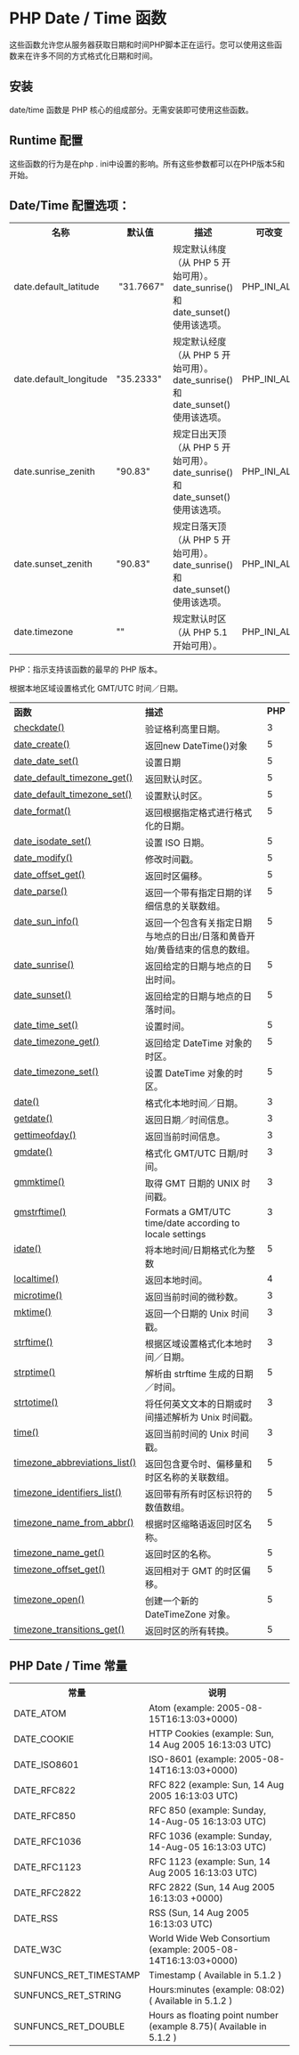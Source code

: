 # PHP Date / Time 函数
这些函数允许您从服务器获取日期和时间PHP脚本正在运行。您可以使用这些函数来在许多不同的方式格式化日期和时间。

## 安装
date/time 函数是 PHP 核心的组成部分。无需安装即可使用这些函数。
## Runtime 配置
这些函数的行为是在php . ini中设置的影响。所有这些参数都可以在PHP版本5和开始。
## Date/Time 配置选项：

<table class="table table-bordered">
  <tr>
    <th >
名称	</th>
    <th >默认值	</th>
    <th >描述	</th>
    <th >可改变</th>
  </tr>
  <tr>
    <td >date.default_latitude</td>
    <td >&nbsp;&quot;31.7667&quot;</td>
    <td >规定默认纬度（从 PHP 5 开始可用）。date_sunrise() 和 date_sunset() 使用该选项。




</td>
    <td >PHP_INI_ALL</td>
  </tr>
  <tr>
    <td >date.default_longitude</td>
    <td >&quot;35.2333&quot;</td>
    <td >规定默认经度（从 PHP 5 开始可用）。date_sunrise() 和 date_sunset() 使用该选项。
    </td>
    <td >PHP_INI_ALL</td>
  </tr>
  <tr>
    <td >date.sunrise_zenith</td>
    <td >&quot;90.83&quot;</td>
    <td >规定日出天顶（从 PHP 5 开始可用）。date_sunrise() 和 date_sunset() 使用该选项。</td>
    <td >PHP_INI_ALL</td>
  </tr>
  <tr>
    <td >date.sunset_zenith</td>
    <td >&quot;90.83&quot;</td>
    <td >规定日落天顶（从 PHP 5 开始可用）。date_sunrise() 和 date_sunset() 使用该选项。</td>
    <td >PHP_INI_ALL</td>
  </tr>
  <tr>
    <td >date.timezone</td>
    <td >&quot;&quot;</td>
    <td >规定默认时区（从 PHP 5.1 开始可用）。</td>
    <td >PHP_INI_ALL</td>
  </tr>

  </table>

PHP：指示支持该函数的最早的 PHP 版本。

<table class="table table-bordered">
<tr>
    <th width="38%" align="left" valign="top">
函数	
</th>
    <th width="57%" align="left" valign="top">描述</th>
    <th width="5%" align="left" valign="top">PHP</th>
  </tr>
  <tr>
    <td valign="top"><a href="/php/php_function_checkdate.htm">checkdate()</a></td>
    <td valign="top">验证格利高里日期。


</td>
    <td valign="top">3</td>
  </tr>
  <tr>
    <td valign="top"><a href="/php/php_function_date_create.htm">date_create()</a></td>
    <td valign="top">返回new DateTime()对象</td>
    <td valign="top">5</td>
  </tr>
   <tr>
    <td valign="top"><a href="/php/php_function_date_date_set.htm">date_date_set()</a></td>
    <td valign="top">
设置日期</td>
    <td valign="top">5</td>
  </tr>
  <tr>
    <td valign="top"><a href="/php/php_function_default_timezone_get.htm">date_default_timezone_get()</a></td>
    <td valign="top">返回默认时区。
</td>
    <td valign="top">5</td>
  </tr>
  <tr>
    <td valign="top"><a href="/php/php_function_default_timezone_set.htm">date_default_timezone_set()</a></td>
    <td valign="top">设置默认时区。
</td>
    <td valign="top">5</td>
  </tr>
  <tr>
    <td valign="top"><a href="/php/php_function_date_format.htm">date_format()</a></td>
    <td valign="top">返回根据指定格式进行格式化的日期。
</td>
    <td valign="top">5</td>
  </tr>
  <tr>
    <td valign="top"><a href="/php/php_function_date_isodate_set.htm">date_isodate_set()</a></td>
    <td valign="top">设置 ISO 日期。
</td>
    <td valign="top">5</td>
  </tr>
  <tr>
    <td valign="top"><a href="/php/php_function_date_modify.htm">date_modify()</a></td>
    <td valign="top">修改时间戳。
</td>
    <td valign="top">5</td>
  </tr>
  <tr>
    <td valign="top"><a href="/php/php_function_date_offset_get.htm">date_offset_get()</a></td>
    <td valign="top">返回时区偏移。
</td>
    <td valign="top">5</td>
  </tr>
  <tr>
    <td valign="top"><a href="/php/php_function_date_parse.htm">date_parse()</a></td>
    <td valign="top">返回一个带有指定日期的详细信息的关联数组。
</td>
    <td valign="top">5</td>
  </tr>
  <tr>
    <td valign="top"><a href="/php/php_function_date_sun_info.htm">date_sun_info()</a></td>
    <td valign="top">返回一个包含有关指定日期与地点的日出/日落和黄昏开始/黄昏结束的信息的数组。
</td>
    <td valign="top">5</td>
  </tr>
  <tr>
    <td valign="top"><a href="/php/php_function_sunrise.htm">date_sunrise()</a></td>
    <td valign="top">返回给定的日期与地点的日出时间。
</td>
    <td valign="top">5</td>
  </tr>
  <tr>
    <td valign="top"><a href="/php/php_function_sunset.htm">date_sunset()</a></td>
    <td valign="top">返回给定的日期与地点的日落时间。
</td>
    <td valign="top">5</td>
  </tr>
   <tr>
    <td valign="top"><a href="/php/php_function_date_time_set.htm">date_time_set()</a></td>
    <td valign="top">设置时间。
</td>
    <td valign="top">5</td>
  </tr>
   <tr>
    <td valign="top"><a href="/php/php_function_date_timezone_get.htm">date_timezone_get()</a></td>
    <td valign="top">返回给定 DateTime 对象的时区。
</td>
    <td valign="top">5</td>
  </tr>
   <tr>
    <td valign="top"><a href="/php/php_function_date_timezone_set.htm">date_timezone_set()</a></td>
    <td valign="top">设置 DateTime 对象的时区。
</td>
    <td valign="top">5</td>
  </tr>
  <tr>
    <td valign="top"><a href="/php/php_function_date.htm">date()</a></td>
    <td valign="top">格式化本地时间／日期。
</td>
    <td valign="top">3</td>
  </tr>
  <tr>
    <td valign="top"><a href="/php/php_function_getdate.htm">getdate()</a></td>
    <td valign="top">返回日期／时间信息。
</td>
    <td valign="top">3</td>
  </tr>
  <tr>
    <td valign="top"><a href="/php/php_function_gettimeofday.htm">gettimeofday()</a></td>
    <td valign="top">返回当前时间信息。
</td>
    <td valign="top">3</td>
  </tr>
  <tr>
    <td valign="top"><a href="/php/php_function_gmdate.htm">gmdate()</a></td>
    <td valign="top">格式化 GMT/UTC 日期/时间。
</td>
    <td valign="top">3</td>
  </tr>
  <tr>
    <td valign="top"><a href="/php/php_function_gmmktime.htm">gmmktime()</a></td>
    <td valign="top">取得 GMT 日期的 UNIX 时间戳。
</td>
    <td valign="top">3</td>
  </tr>
  <tr>
    <td valign="top"><a href="/php/php_function_gmstrftime.htm">gmstrftime()</a></td>
    <td valign="top">Formats a GMT/UTC time/date according to locale settings</td>
    <td valign="top">3</td>根据本地区域设置格式化 GMT/UTC 时间／日期。

  </tr>
  <tr>
    <td valign="top"><a href="/php/php_function_idate.htm">idate()</a></td>
    <td valign="top">将本地时间/日期格式化为整数
</td>
    <td valign="top">5</td>
  </tr>
  <tr>
    <td valign="top"><a href="/php/php_function_localtime.htm">localtime()</a></td>
    <td valign="top">返回本地时间。
</td>
    <td valign="top">4</td>
  </tr>
  <tr>
    <td valign="top"><a href="/php/php_function_microtime.htm">microtime()</a></td>
    <td valign="top">返回当前时间的微秒数。
</td>
    <td valign="top">3</td>
  </tr>
  <tr>
    <td valign="top"><a href="/php/php_function_mktime.htm">mktime()</a></td>
    <td valign="top">返回一个日期的 Unix 时间戳。
</td>
    <td valign="top">3</td>
  </tr>
  <tr>
    <td valign="top"><a href="/php/php_function_strftime.htm">strftime()</a></td>
    <td valign="top">根据区域设置格式化本地时间／日期。
</td>
    <td valign="top">3</td>
  </tr>
  <tr>
    <td valign="top"><a href="/php/php_function_strptime.htm">strptime()</a></td>
    <td valign="top">解析由 strftime 生成的日期／时间。
</td>
    <td valign="top">5</td>
  </tr>
  <tr>
    <td valign="top"><a href="/php/php_function_strtotime.htm">strtotime()</a></td>
    <td valign="top">将任何英文文本的日期或时间描述解析为 Unix 时间戳。
</td>
    <td valign="top">3</td>
  </tr>
  <tr>
    <td valign="top"><a href="/php/php_function_time.htm">time()</a></td>
    <td valign="top">返回当前时间的 Unix 时间戳。
</td>
    <td valign="top">3</td>
  </tr>
  <tr>
    <td valign="top"><a href="/php/php_function_timezone_abbreviations_list.htm">timezone_abbreviations_list()</a></td>
    <td valign="top">返回包含夏令时、偏移量和时区名称的关联数组。
</td>
    <td valign="top">5</td>
  </tr>
  <tr>
    <td valign="top"><a href="/php/php_function_timezone_identifiers_list.htm">timezone_identifiers_list()</a></td>
    <td valign="top">返回带有所有时区标识符的数值数组。
</td>
    <td valign="top">5</td>
  </tr>
   <tr>
    <td valign="top"><a href="/php/php_function_timezone_name_from_abbr.htm">timezone_name_from_abbr()</a></td>
    <td valign="top">根据时区缩略语返回时区名称。
</td>
    <td valign="top">5</td>
  </tr>
   <tr>
    <td valign="top"><a href="/php/php_function_timezone_name_get.htm">timezone_name_get()</a></td>
    <td valign="top">返回时区的名称。
</td>
    <td valign="top">5</td>
  </tr>
   <tr>
    <td valign="top"><a href="/php/php_function_timezone_offset_get.htm">timezone_offset_get()</a></td>
    <td valign="top">返回相对于 GMT 的时区偏移。
</td>
    <td valign="top">5</td>
  </tr>
    <tr>
    <td valign="top"><a href="/php/php_function_timezone_open.htm">timezone_open()</a></td>
    <td valign="top">创建一个新的 DateTimeZone 对象。
</td>
    <td valign="top">5</td>
  </tr>
    <tr>
    <td valign="top"><a href="/php/php_function_timezone_transitions_get.htm">timezone_transitions_get()</a></td>
    <td valign="top">返回时区的所有转换。</td>
    <td valign="top">5</td>
  </tr>
  </table>

<h2>PHP Date / Time 常量</h2>
<table class="table table-bordered">
  <tr>
    <th width="40%" >常量</th>
    <th width="60%" >说明</th>
  </tr>
  <tr>
    <td >DATE_ATOM</td>
    <td >Atom (example: 2005-08-15T16:13:03+0000)</td>
  </tr>
  <tr>
    <td >DATE_COOKIE</td>
    <td >HTTP Cookies (example: Sun, 14 Aug 2005 16:13:03 UTC)</td>
  </tr>
<tr>
    <td >DATE_ISO8601</td>
    <td >ISO-8601 (example: 2005-08-14T16:13:03+0000)</td>
  </tr>
  <tr>
    <td >DATE_RFC822</td>
    <td >RFC 822 (example: Sun, 14 Aug 2005 16:13:03 UTC)</td>
  </tr>
  <tr>
    <td >DATE_RFC850</td>
    <td >RFC 850 (example: Sunday, 14-Aug-05 16:13:03 UTC)</td>
  </tr>
  <tr>
    <td >DATE_RFC1036</td>
    <td >RFC 1036 (example: Sunday, 14-Aug-05 16:13:03 UTC)</td>
  </tr>
  <tr>
    <td >DATE_RFC1123</td>
    <td >RFC 1123 (example: Sun, 14 Aug 2005 16:13:03 UTC)</td>
  </tr>
  <tr>
    <td >DATE_RFC2822</td>
    <td >RFC 2822 (Sun, 14 Aug 2005 16:13:03 +0000)</td>
  </tr>
  <tr>
    <td >DATE_RSS</td>
    <td >RSS (Sun, 14 Aug 2005 16:13:03 UTC)</td>
  </tr>
  <tr>
    <td >DATE_W3C</td>
    <td >World Wide Web Consortium (example: 
	2005-08-14T16:13:03+0000)</td>
  </tr>
  <tr>
    <td >SUNFUNCS_RET_TIMESTAMP</td>
    <td >Timestamp ( Available in 5.1.2 )</td>
  </tr>
  <tr>
    <td >SUNFUNCS_RET_STRING</td>
    <td >Hours:minutes (example: 08:02) ( Available in 5.1.2 )</td>
  </tr>
  <tr>
    <td >SUNFUNCS_RET_DOUBLE</td>
    <td >Hours as floating point number (example 8.75)( Available in 5.1.2 )</td>
  </tr>
</table>   

